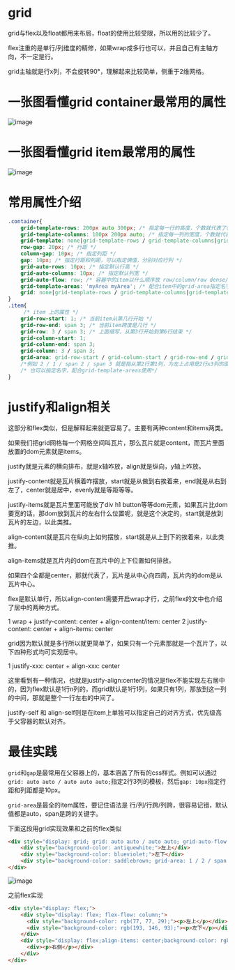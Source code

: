 # grid
grid与flex以及float都用来布局，float的使用比较受限，所以用的比较少了。

flex注重的是单行/列维度的精修，如果wrap成多行也可以，并且自己有主轴方向，不一定是行。

grid主轴就是行x列，不会旋转90°，理解起来比较简单，侧重于2维网格。
# 一张图看懂grid container最常用的属性
![image](https://i.imgur.com/IyGvvah.png)

# 一张图看懂grid item最常用的属性
![image](https://i.imgur.com/sbxZTwL.png)

# 常用属性介绍
```css
.container{
    grid-template-rows: 200px auto 300px; /* 指定每一行的高度，个数就代表了行数了 */
    grid-template-columns: 100px 200px auto; /* 指定每一列的宽度，个数就代表了列数了 */
    grid-template: none|grid-template-rows / grid-template-columns|grid-template-areas|initial|inherit; /* 可以是上面两个拼，也可以代替grid-template-areas */
    row-gap: 20px; /* 行距 */
    column-gap: 10px; /* 指定列距 */
    gap: 10px; /* 指定行距和列距，可以指定俩值，分别对应行列 */
    grid-auto-rows: 10px; /* 指定默认行高 */
    grid-auto-columns: 10px; /* 指定默认列宽 */  
    grid-auto-flow: row; /* 容器中的item以什么顺序放 row/column/row dense/column dense/dense 其中dense是稠密摆放 */
    grid-template-areas: 'myArea myArea'; /* 配合item中的grid-area指定名字来使用 */
    grid: none|grid-template-rows / grid-template-columns|grid-template-areas|grid-template-rows / [grid-auto-flow] grid-auto-columns|[grid-auto-flow] grid-auto-rows / grid-template-columns|initial|inherit;
}
.item{
     /* item 上的属性 */
    grid-row-start: 1; /* 当前item从第几行开始 */
    grid-row-end: span 3; /* 当前item跨度是几行 */
    grid-row: 3 / span 3; /* 上面缩写，从第3行开始到第6行结束 */
    grid-column-start: 1;
    grid-column-end: span 3;
    grid-column: 3 / span 3;
    grid-area: grid-row-start / grid-column-start / grid-row-end / grid-column-end | itemname;
    /*例如 2 / 1 / span 2 / span 3 就是指从第2行第1列，为左上占用是2行x3列的面积 默认auto / auto / auto / auto */
    /* 也可以指定名字，配合grid-template-areas使用*/
}
```
# justify和align相关
这部分和flex类似，但是解释起来就更容易了。主要有两种content和items两类。

如果我们把grid网格每一个网格空间叫瓦片，那么瓦片就是content，而瓦片里面放置的dom元素就是items。

justify就是元素的横向排布，就是x轴咋放，align就是纵向，y轴上咋放。

justify-content就是瓦片横着咋摆放，start就是从做到右挨着来，end就是从右到左了，center就是居中，evenly就是等距等等。

justify-items就是瓦片里面可能放了div h1 button等等dom元素，如果瓦片比dom要宽的话，那dom放到瓦片的左右什么位置呢，就是这个决定的，start就是放到瓦片的左边，以此类推。

align-content就是瓦片在纵向上如何摆放，start就是从上到下的挨着来，以此类推。

align-items就是瓦片内的dom在瓦片中的上下位置如何排放。


如果四个全都是center，那就代表了，瓦片是从中心向四周，瓦片内的dom是从瓦片中心。

flex是默认单行，所以align-content需要开启wrap才行，之前flex的文中也介绍了居中的两种方式。

1 wrap + justify-content: center + align-content/item: center
2 justify-content: center + align-items: center

grid因为默认就是多行所以就更简单了，如果只有一个元素那就是一个瓦片了，以下四种形式均可实现居中。

1 justify-xxx: center + align-xxx: center

这里看到有一种情况，也就是justify-align:center的情况是flex不能实现左右居中的，因为flex默认是1行n列的，而grid默认是1行1列，如果只有1列，那放到这一列的中间，那就是整个一行左右的中间了。

justify-self 和 align-self则是在item上单独可以指定自己的对齐方式，优先级高于父容器的默认对齐。
# 最佳实践
`grid`和`gap`是最常用在父容器上的，基本涵盖了所有的css样式。例如可以通过`grid: auto auto / auto auto auto;`指定2行3列的模板，然后`gap: 10px`指定行距和列距都是10px。

`grid-area`是最全的item属性，要记住语法是 行/列/行跨/列跨，很容易记错，默认值都是auto，span是跨的关键字。

下面这段用grid实现效果和之前的flex类似
```html
<div style="display: grid; grid: auto auto / auto auto; grid-auto-flow: column; justify-content: start; ">
    <div style="background-color: antiquewhite;">左上</div>
    <div style="background-color: blueviolet;">左下</div>
    <div style="background-color: saddlebrown; grid-area: 1 / 2 / span 2 / span 1;display: grid;align-items: center;">右侧</div>
</div>
```
![image](https://i.imgur.com/rDbgo9B.png)

之前flex实现
```html
<div style="display: flex;">
    <div style="display: flex; flex-flow: column;">
      <div style="background-color: rgb(77, 77, 29);"><p>左上</p></div>
      <div style="background-color: rgb(193, 146, 93);"><p>左下</p></div>
    </div>
    <div style="display: flex;align-items: center;background-color: rgb(93, 193, 170);">
      <div><p>右侧</p></div>
    </div>
</div>
```
